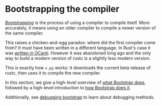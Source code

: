 # Bootstrapping the compiler

[*Bootstrapping*][boot] is the process of using a compiler to compile itself.
More accurately, it means using an older compiler to compile a newer version
of the same compiler.

This raises a chicken-and-egg paradox: where did the first compiler come from?
It must have been written in a different language. In Rust's case it was
[written in OCaml][ocaml-compiler]. However it was abandoned long ago and the
only way to build a modern version of rustc is a slightly less modern
version.

This is exactly how `x.py` works: it downloads the current beta release of
rustc, then uses it to compile the new compiler.

In this section, we give a high-level overview of
[what Bootstrap does](./what-bootstrapping-does.md), followed by a high-level
introduction to [how Bootstrap does it](./how-bootstrap-does-it.md).

Additionally, see [debugging bootstrap](./debugging-bootstrap.md) to learn
about debugging methods.

[boot]: https://en.wikipedia.org/wiki/Bootstrapping_(compilers)
[ocaml-compiler]: https://github.com/rust-lang/rust/tree/ef75860a0a72f79f97216f8aaa5b388d98da6480/src/boot
